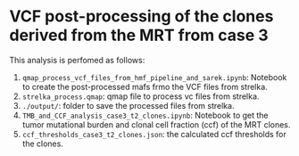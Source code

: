 # VCF post-processing of the clones derived from the MRT from case 3

This analysis is perfomed as follows:

1. ```qmap_process_vcf_files_from_hmf_pipeline_and_sarek.ipynb```: Notebook to create the post-processed mafs frmo the VCF files from strelka.
2. ```strelka_process.qmap```: qmap file to process vc files from strelka.
3. ```./output/```: folder to save the processed files from strelka.
4. ```TMB_and_CCF_analysis_case3_t2_clones.ipynb```: Notebook to get the tumor mutational burden and clonal cell fraction (ccf) of the MRT clones.
5. ```ccf_thresholds_case3_t2_clones.json```: the calculated ccf thresholds for the clones.